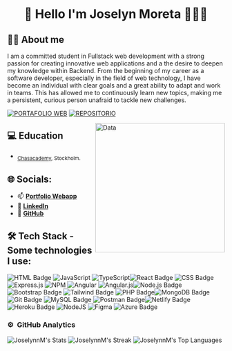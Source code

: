 <h1 align='center'> 👋 Hello I'm Joselyn Moreta 👨‍💻👋</h1>


## 👨‍💻  About me
I am a committed student in Fullstack web development with a strong passion for creating innovative web applications and a the desire to deepen my knowledge within Backend. From the beginning of my career as a software developer, especially in the field of web technology, I have become an individual with clear goals and a great ability to adapt and work in teams. This has allowed me to continuously learn new topics, making me a persistent, curious person unafraid to tackle new challenges.

[![PORTAFOLIO WEB](https://img.shields.io/badge/Portafolio%20Web-%23323330.svg?style=for-the-badge&logo=perfil&logoColor=black&color=FF0080)](https://joselyndev.azurewebsites.net/) [![REPOSITORIO](https://img.shields.io/badge/Repositorio-%23323330.svg?style=for-the-badge&logo=repositorio&logoColor=black&color=8000FF)]((https://github.com/JoselynnM))

<img src="https://raw.githubusercontent.com/MicaelliMedeiros/micaellimedeiros/master/image/computer-illustration.png" width="300" align="right" alt="Data">


## 💻  Education

- <sub>[Chasacademy](https://chasacademy.se/program/fullstackutvecklare-javascript), Stockholm.</sub>


## 🌐 Socials:

- 📫 [**Portfolio Webapp**](https://joselyndev.azurewebsites.net/)
- 💼 [**LinkedIn**](linkedin.com/in/joselyn-moreta-8a5654265/)
- 📁 [**GitHub**](https://github.com/JoselynnM)



## 🛠 Tech Stack - Some technologies I use:


 ![HTML Badge](https://img.shields.io/badge/HTML-FF5733?style=for-the-badge&logo=html5&logoColor=white) ![JavaScript](https://img.shields.io/badge/javascript-%23323330.svg?style=for-the-badge&logo=javascript&logoColor=%23F7DF1E) ![TypeScript](https://img.shields.io/badge/typescript-%23007ACC.svg?style=for-the-badge&logo=typescript&logoColor=white)![React Badge](https://img.shields.io/badge/React-20232A?style=for-the-badge&logo=react&logoColor=61DAFB) ![CSS Badge](https://img.shields.io/badge/CSS-00D3E8?style=for-the-badge&logo=css3&logoColor=white) ![Express.js](https://img.shields.io/badge/express.js-%23404d59.svg?style=for-the-badge&logo=express&logoColor=%2361DAFB) ![NPM](https://img.shields.io/badge/NPM-%23CB3837.svg?style=for-the-badge&logo=npm&logoColor=white) ![Angular](https://img.shields.io/badge/angular-%23DD0031.svg?style=for-the-badge&logo=angular&logoColor=white) ![Angular.js](https://img.shields.io/badge/angular.js-%23E23237.svg?style=for-the-badge&logo=angularjs&logoColor=white)![Node.js Badge](https://img.shields.io/badge/Node.js-43853D?style=for-the-badge&logo=node.js&logoColor=white) ![Bootstrap Badge](https://img.shields.io/badge/Bootstrap-563D7C?style=for-the-badge&logo=bootstrap&logoColor=white) ![Tailwind Badge](https://img.shields.io/badge/Tailwind-8d3eae?style=for-the-badge&logo=tailwind&logoColor=white) ![PHP Badge](https://img.shields.io/badge/PHP-FF1733?style=for-the-badge&logo=php&logoColor=white)![MongoDB Badge](https://img.shields.io/badge/MongoDB-2ECC71?style=for-the-badge&logo=mongodb&logoColor=white) ![Git Badge](https://img.shields.io/badge/Git-884EA0?style=for-the-badge&logo=git&logoColor=white) ![MySQL Badge](https://img.shields.io/badge/MySQL-016FA2?style=for-the-badge&logo=mysql&logoColor=white) ![Postman Badge](https://img.shields.io/badge/Postman-FF6C37?style=for-the-badge&logo=postman&logoColor=white)![Netlify Badge](https://img.shields.io/badge/Netlify-00C7B7?style=for-the-badge&logo=netlify&logoColor=white) ![Heroku Badge](https://img.shields.io/badge/Heroku-4A235A?style=for-the-badge&logo=heroku&logoColor=white) ![NodeJS](https://img.shields.io/badge/node.js-6DA55F?style=for-the-badge&logo=node.js&logoColor=white) ![Figma](https://img.shields.io/badge/figma-%23F24E1E.svg?style=for-the-badge&logo=figma&logoColor=white) ![Azure Badge](https://img.shields.io/badge/Azure-3e5fae?style=for-the-badge&logo=azure&logoColor=white)



### ⚙️ &nbsp;GitHub Analytics

![JoselynnM's Stats](https://github-readme-stats.vercel.app/api?username=JoselynnM&theme=vision-friendly-dark&show_icons=true&hide_border=false&count_private=true)
![JoselynnM's Streak](https://github-readme-streak-stats.herokuapp.com/?user=JoselynnM&theme=vision-friendly-dark&hide_border=false)
![JoselynnM's Top Languages](https://github-readme-stats.vercel.app/api/top-langs/?username=JoselynnM&theme=vision-friendly-dark&show_icons=true&hide_border=false&layout=compact)
